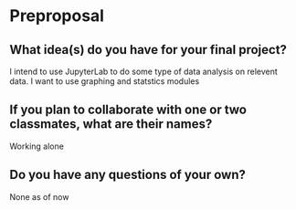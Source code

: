 # Preproposal

## What idea(s) do you have for your final project?

I intend to use JupyterLab to do some type of data analysis on relevent data. I want to use graphing and statstics modules

## If you plan to collaborate with one or two classmates, what are their names?
Working alone

## Do you have any questions of your own?

None as of now
